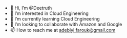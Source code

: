 - 👋 Hi, I’m @Deetruth
- 👀 I’m interested in Cloud Engineering
- 🌱 I’m currently learning Cloud Engineering
- 💞️ I’m looking to collaborate with Amazon and Google
- 📫 How to reach me at adebiyi.farouk@gmail.com

<!---
Deetruth/Deetruth is a ✨ special ✨ repository because its `README.md` (this file) appears on your GitHub profile.
You can click the Preview link to take a look at your changes.
--->

